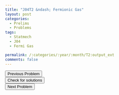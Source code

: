 ```yaml
---
title: "J04T2 &ndash; Fermionic Gas"
layout: post
categories:
  - Prelims
  - Problems
tags:
  - Statmech
  - J04
  - Fermi Gas

permalink: /:categories/:year/:month/T2:output_ext
comments: false
---
```

<object data="2004J2T.pdf" type="application/pdf" width="100%" height="500"></object>

<div class='navbar'>
	<div float='left'><button onclick="window.location='T1.html'" >Previous Problem</button></div>
	<div float='center'><button onclick="window.location='https://princetonprelim.com/prelim/12/'">Check for solutions</button></div>
	<div float='right'><button onclick="window.location='T3.html'" > Next Problem</button></div>
</div>

